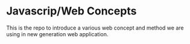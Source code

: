 # Javascrip/Web Concepts

This is the repo to introduce a various web concept and method we are using in new generation web application.
